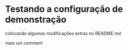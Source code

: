 # Testando a configuração de demonstração


colocando algumas modificações extras no README.md 


mais um comment 
